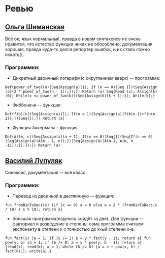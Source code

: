 # Ревью

## [Ольга Шиманская](https://github.com/jeinygroove/fl_2020_spbu_spr/)

Всё ок, язык нормальный, правда в новом синтаксисе не очень нравится, что естество функции никак не обособлено; документация хорошая, правда куда-то делся репортер ошибок, и их стало ложно искать((.

### Программки:

* Дикретный двоичный логарифм(с округлением вверх) -- программа: 
```
Def(power_of_two)(n)(Seq{Assign(a)(1); If (n == 0)(Seq {})(Seq{Assign (a)(2 * power_of_two(n - 1));});}) Return (a) Seq{Read (x); Assign(k)(0); While(x <= power_of_two(k))(Seq{Assign(k)(k + 1);}); Write(k);}
```

* Фиббоначи -- функция:
```
Def(fib)(n)(Seq{Assign(a)(1); If(n > 1)(Seq{Assign(a)(fib(n-1)+fib(n-2));})(Seq{});}) Return (a)
```

* Функция Аккермана - функция
```
Def(A)(m, n)(Seq{Assign(a)(n + 1); If(m == 0)(Seq{})(Seq{If(n == 0)(Seq{Assign(a)(A(m - 1, n));})(Seq{Assign(a)(A(m-1, A(m, n -1)));});});}) Return (a)
```

## [Василий Лупуляк](https://github.com/VasilyLupuleac/fl_2020_spbu_spr/)

Синаксис, документация -- всё класс.


### Программки:

* Перевод из двоичной в дестяичную -- функция:

```
fun fromBinToDeci(x) {if (x == 0) a = 0 else a = 2 * (fromBinToDeci(x / 10) + x % 10); return a}
```
	
* Большая программа(надеюсь сойдёт за две). Две функции -- факториал и возведение в степень; сама программа считаем экспоненту в степени x с точностью до k-ый степени x-а.
 
```
fun fact(y) {a = 1; if (y /= 1) a = y * fact(y - 1); return a} fun pow(y, b) {a = 1; if (b /= 0) a = y * pow(y, b - 1); return a} {read(x); read(k); a = 1; while (k /= 0) {a = a + pow(x, k) / fact(k);}; write(a);}
```
